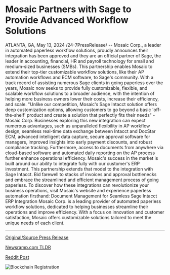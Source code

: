 # Mosaic Partners with Sage to Provide Advanced Workflow Solutions

ATLANTA, GA, May 13, 2024 /24-7PressRelease/ -- Mosaic Corp., a leader in automated paperless workflow solutions, proudly announces their integration has been approved and they are an official partner of Sage, the leader in accounting, financial, HR and payroll technology for small and medium-sized businesses (SMBs). This partnership enables Mosaic to extend their top-tier customizable workflow solutions, like their AP automation workflows and ECM software, to Sage's community.  With a track record of assisting numerous Sage clients in going paperless over the years, Mosaic now seeks to provide fully customizable, flexible, and scalable workflow solutions to a broader audience, with the intention of helping more business owners lower their costs, increase their efficiency, and scale.  "Unlike our competition, Mosaic's Sage Intacct solution offers deep customization options, allowing customers to go beyond a basic 'off-the-shelf' product and create a solution that perfectly fits their needs" -Mosaic Corp.  Businesses exploring this new integration can expect numerous advantages, such as unparalleled flexibility in AP workflow design, seamless real-time data exchange between Intacct and DocStar ECM, advanced intelligent data capture, secure approval software for managers, improved insights into early payment discounts, and robust compliance tracking. Furthermore, access to documents from anywhere via cloud-based software and automated daily reporting on the AP process further enhance operational efficiency.  Mosaic's success in the market is built around our ability to integrate fully with our customer's ERP investment. This partnership extends that model to the integration with Sage Intacct. Bid farewell to stacks of invoices and approval bottlenecks and embrace the streamlined and efficient management process of going paperless.  To discover how these integrations can revolutionize your business operations, visit Mosaic's website and experience paperless automation firsthand: Document Management for Seamless Sage Intacct ERP Integration  Mosaic Corp. is a leading provider of automated paperless workflow solutions, dedicated to helping businesses streamline their operations and improve efficiency. With a focus on innovation and customer satisfaction, Mosaic offers customizable solutions tailored to meet the unique needs of each client. 

---

[Original/Source Press Release](https://www.24-7pressrelease.com/press-release/510770/mosaic-partners-with-sage-to-provide-advanced-workflow-solutions)
                    

[Newsramp.com TLDR](None) 



[Reddit Post](https://www.reddit.com/r/Business_NewsRamp/comments/1cqtaj8/mosaic_corp_partners_with_sage_to_provide/) 



![Blockchain Registration](https://cdn.newsramp.app/24-7PressRelease/qrcode/245/13/heal8iMX.webp)